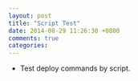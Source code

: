 ```yaml
---
layout: post
title: "Script Test"
date: 2014-08-29 11:26:30 +0800
comments: true
categories: 
---
```


- Test deploy commands by script.
